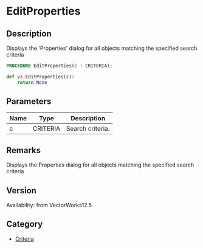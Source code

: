# EditProperties

## Description
Displays the 'Properties' dialog for all objects matching the specified search criteria

```pascal
PROCEDURE EditProperties(c : CRITERIA);
```

```python
def vs.EditProperties(c):
    return None
```

## Parameters
|Name|Type|Description|
|---|---|---|
|c|CRITERIA|Search criteria.|

## Remarks
Displays the Properties dialog for all objects matching the specified search criteria

## Version
Availability: from VectorWorks12.5

## Category
* [Criteria](../Categories/Criteria.md)
